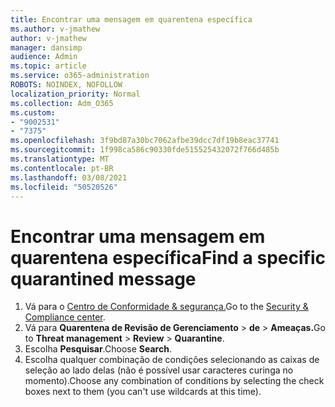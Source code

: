 ```yaml
---
title: Encontrar uma mensagem em quarentena específica
ms.author: v-jmathew
author: v-jmathew
manager: dansimp
audience: Admin
ms.topic: article
ms.service: o365-administration
ROBOTS: NOINDEX, NOFOLLOW
localization_priority: Normal
ms.collection: Adm_O365
ms.custom:
- "9002531"
- "7375"
ms.openlocfilehash: 3f9bd87a30bc7062afbe39dcc7df19b8eac37741
ms.sourcegitcommit: 1f998ca586c90330fde515525432072f766d485b
ms.translationtype: MT
ms.contentlocale: pt-BR
ms.lasthandoff: 03/08/2021
ms.locfileid: "50520526"
---
```

# <a name="find-a-specific-quarantined-message"></a><span data-ttu-id="9a6db-102">Encontrar uma mensagem em quarentena específica</span><span class="sxs-lookup"><span data-stu-id="9a6db-102">Find a specific quarantined message</span></span>

1. <span data-ttu-id="9a6db-103">Vá para o [Centro de Conformidade & segurança.](https://go.microsoft.com/fwlink/p/?linkid=2077143)</span><span class="sxs-lookup"><span data-stu-id="9a6db-103">Go to the [Security & Compliance center](https://go.microsoft.com/fwlink/p/?linkid=2077143).</span></span>
2. <span data-ttu-id="9a6db-104">Vá para **Quarentena de Revisão de Gerenciamento**  >  **de**  >  **Ameaças.**</span><span class="sxs-lookup"><span data-stu-id="9a6db-104">Go to **Threat management** > **Review** > **Quarantine**.</span></span>
3. <span data-ttu-id="9a6db-105">Escolha **Pesquisar**.</span><span class="sxs-lookup"><span data-stu-id="9a6db-105">Choose **Search**.</span></span>
4. <span data-ttu-id="9a6db-106">Escolha qualquer combinação de condições selecionando as caixas de seleção ao lado delas (não é possível usar caracteres curinga no momento).</span><span class="sxs-lookup"><span data-stu-id="9a6db-106">Choose any combination of conditions by selecting the check boxes next to them (you can't use wildcards at this time).</span></span>
